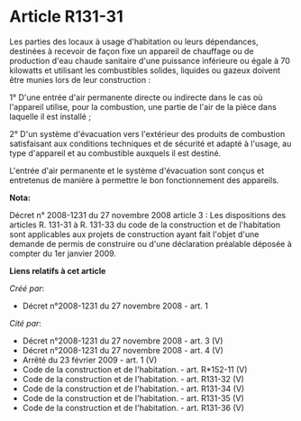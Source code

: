 # Article R131-31

Les parties des locaux à usage d'habitation ou leurs dépendances, destinées à recevoir de façon fixe un appareil de chauffage
ou de production d'eau chaude sanitaire d'une puissance inférieure ou égale à 70 kilowatts et utilisant les combustibles
solides, liquides ou gazeux doivent être munies lors de leur construction : 

1° D'une entrée d'air permanente directe ou indirecte dans le cas où l'appareil utilise, pour la combustion, une partie de
l'air de la pièce dans laquelle il est installé ; 

2° D'un système d'évacuation vers l'extérieur des produits de combustion satisfaisant aux conditions techniques et de
sécurité et adapté à l'usage, au type d'appareil et au combustible auxquels il est destiné. 

L'entrée d'air permanente et le système d'évacuation sont conçus et entretenus de manière à permettre le bon fonctionnement
des appareils.

**Nota:**

Décret n° 2008-1231 du 27 novembre 2008 article 3 : Les dispositions des articles R. 131-31 à R. 131-33 du code de la
construction et de l'habitation sont applicables aux projets de construction ayant fait l'objet d'une demande de permis de
construire ou d'une déclaration préalable déposée à compter du 1er janvier 2009.

**Liens relatifs à cet article**

_Créé par_:

  - Décret n°2008-1231 du 27 novembre 2008 - art. 1

_Cité par_:

  - Décret n°2008-1231 du 27 novembre 2008 - art. 3 (V)
  - Décret n°2008-1231 du 27 novembre 2008 - art. 4 (V)
  - Arrêté du 23 février 2009 - art. 1 (V)
  - Code de la construction et de l'habitation. - art. R*152-11 (V)
  - Code de la construction et de l'habitation. - art. R131-32 (V)
  - Code de la construction et de l'habitation. - art. R131-34 (V)
  - Code de la construction et de l'habitation. - art. R131-35 (V)
  - Code de la construction et de l'habitation. - art. R131-36 (V)
